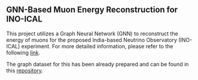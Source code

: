 ## GNN-Based Muon Energy Reconstruction for INO-ICAL

This project utilizes a Graph Neural Network (GNN) to reconstruct the energy of muons for the proposed India-based Neutrino Observatory (INO-ICAL) experiment. For more detailed information, please refer to the following [link](https://inspirehep.net/files/dc2f5519333c1a76f8834e7ad411d60b).

The graph dataset for this has been already prepared and can be found in this [repository](https://github.com/Hemalatanayak/ical_graph_data).
